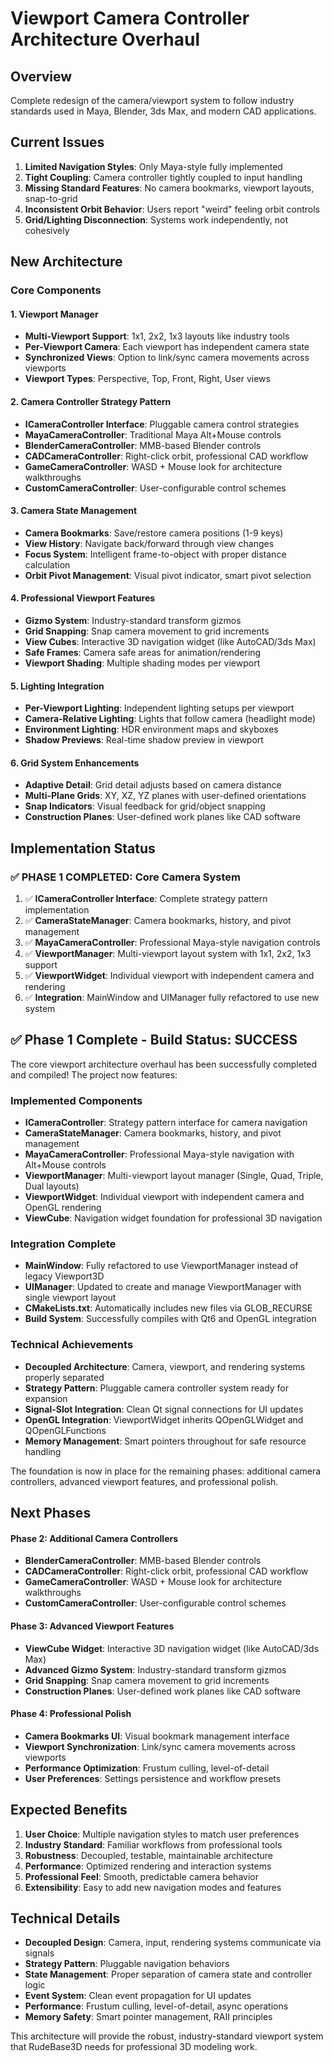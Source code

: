 # Viewport Camera Controller Architecture Overhaul

## Overview
Complete redesign of the camera/viewport system to follow industry standards used in Maya, Blender, 3ds Max, and modern CAD applications.

## Current Issues
1. **Limited Navigation Styles**: Only Maya-style fully implemented
2. **Tight Coupling**: Camera controller tightly coupled to input handling
3. **Missing Standard Features**: No camera bookmarks, viewport layouts, snap-to-grid
4. **Inconsistent Orbit Behavior**: Users report "weird" feeling orbit controls
5. **Grid/Lighting Disconnection**: Systems work independently, not cohesively

## New Architecture

### Core Components

#### 1. Viewport Manager
- **Multi-Viewport Support**: 1x1, 2x2, 1x3 layouts like industry tools
- **Per-Viewport Camera**: Each viewport has independent camera state
- **Synchronized Views**: Option to link/sync camera movements across viewports
- **Viewport Types**: Perspective, Top, Front, Right, User views

#### 2. Camera Controller Strategy Pattern
- **ICameraController Interface**: Pluggable camera control strategies
- **MayaCameraController**: Traditional Maya Alt+Mouse controls
- **BlenderCameraController**: MMB-based Blender controls  
- **CADCameraController**: Right-click orbit, professional CAD workflow
- **GameCameraController**: WASD + Mouse look for architecture walkthroughs
- **CustomCameraController**: User-configurable control schemes

#### 3. Camera State Management
- **Camera Bookmarks**: Save/restore camera positions (1-9 keys)
- **View History**: Navigate back/forward through view changes
- **Focus System**: Intelligent frame-to-object with proper distance calculation
- **Orbit Pivot Management**: Visual pivot indicator, smart pivot selection

#### 4. Professional Viewport Features
- **Gizmo System**: Industry-standard transform gizmos
- **Grid Snapping**: Snap camera movement to grid increments
- **View Cubes**: Interactive 3D navigation widget (like AutoCAD/3ds Max)
- **Safe Frames**: Camera safe areas for animation/rendering
- **Viewport Shading**: Multiple shading modes per viewport

#### 5. Lighting Integration
- **Per-Viewport Lighting**: Independent lighting setups per viewport
- **Camera-Relative Lighting**: Lights that follow camera (headlight mode)
- **Environment Lighting**: HDR environment maps and skyboxes
- **Shadow Previews**: Real-time shadow preview in viewport

#### 6. Grid System Enhancements  
- **Adaptive Detail**: Grid detail adjusts based on camera distance
- **Multi-Plane Grids**: XY, XZ, YZ planes with user-defined orientations
- **Snap Indicators**: Visual feedback for grid/object snapping
- **Construction Planes**: User-defined work planes like CAD software

## Implementation Status

### ✅ PHASE 1 COMPLETED: Core Camera System
1. ✅ **ICameraController Interface**: Complete strategy pattern implementation
2. ✅ **CameraStateManager**: Camera bookmarks, history, and pivot management  
3. ✅ **MayaCameraController**: Professional Maya-style navigation controls
4. ✅ **ViewportManager**: Multi-viewport layout system with 1x1, 2x2, 1x3 support
5. ✅ **ViewportWidget**: Individual viewport with independent camera and rendering
6. ✅ **Integration**: MainWindow and UIManager fully refactored to use new system

## ✅ Phase 1 Complete - Build Status: SUCCESS

The core viewport architecture overhaul has been successfully completed and compiled! The project now features:

### Implemented Components
- **ICameraController**: Strategy pattern interface for camera navigation
- **CameraStateManager**: Camera bookmarks, history, and pivot management
- **MayaCameraController**: Professional Maya-style navigation with Alt+Mouse controls
- **ViewportManager**: Multi-viewport layout manager (Single, Quad, Triple, Dual layouts)
- **ViewportWidget**: Individual viewport with independent camera and OpenGL rendering
- **ViewCube**: Navigation widget foundation for professional 3D navigation

### Integration Complete
- **MainWindow**: Fully refactored to use ViewportManager instead of legacy Viewport3D
- **UIManager**: Updated to create and manage ViewportManager with single viewport layout
- **CMakeLists.txt**: Automatically includes new files via GLOB_RECURSE
- **Build System**: Successfully compiles with Qt6 and OpenGL integration

### Technical Achievements
- **Decoupled Architecture**: Camera, viewport, and rendering systems properly separated
- **Strategy Pattern**: Pluggable camera controller system ready for expansion
- **Signal-Slot Integration**: Clean Qt signal connections for UI updates
- **OpenGL Integration**: ViewportWidget inherits QOpenGLWidget and QOpenGLFunctions
- **Memory Management**: Smart pointers throughout for safe resource handling

The foundation is now in place for the remaining phases: additional camera controllers, advanced viewport features, and professional polish.

## Next Phases

#### Phase 2: Additional Camera Controllers  
- **BlenderCameraController**: MMB-based Blender controls
- **CADCameraController**: Right-click orbit, professional CAD workflow
- **GameCameraController**: WASD + Mouse look for architecture walkthroughs
- **CustomCameraController**: User-configurable control schemes

#### Phase 3: Advanced Viewport Features
- **ViewCube Widget**: Interactive 3D navigation widget (like AutoCAD/3ds Max)
- **Advanced Gizmo System**: Industry-standard transform gizmos
- **Grid Snapping**: Snap camera movement to grid increments  
- **Construction Planes**: User-defined work planes like CAD software

#### Phase 4: Professional Polish
- **Camera Bookmarks UI**: Visual bookmark management interface
- **Viewport Synchronization**: Link/sync camera movements across viewports
- **Performance Optimization**: Frustum culling, level-of-detail
- **User Preferences**: Settings persistence and workflow presets

## Expected Benefits

1. **User Choice**: Multiple navigation styles to match user preferences
2. **Industry Standard**: Familiar workflows from professional tools
3. **Robustness**: Decoupled, testable, maintainable architecture
4. **Performance**: Optimized rendering and interaction systems
5. **Professional Feel**: Smooth, predictable camera behavior
6. **Extensibility**: Easy to add new navigation modes and features

## Technical Details

- **Decoupled Design**: Camera, input, rendering systems communicate via signals
- **Strategy Pattern**: Pluggable navigation behaviors
- **State Management**: Proper separation of camera state and controller logic
- **Event System**: Clean event propagation for UI updates
- **Performance**: Frustum culling, level-of-detail, async operations
- **Memory Safety**: Smart pointer management, RAII principles

This architecture will provide the robust, industry-standard viewport system that RudeBase3D needs for professional 3D modeling work.
